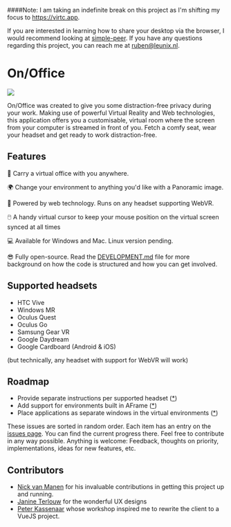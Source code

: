 ####Note: I am taking an indefinite break on this project as I'm shifting my focus to https://virtc.app.

If you are interested in learning how to share your desktop via the browser, I would recommend looking at [simple-peer](https://github.com/feross/simple-peer). If you have any questions regarding this project, you can reach me at [ruben@leunix.nl](mailto:ruben@leunix.nl).

# On/Office

![](https://onoffice.app/assets/image/github.gif)

On/Office was created to give you some distraction-free privacy during your work. Making use of powerful Virtual Reality and Web technologies, this application offers you a customisable, virtual room where the screen from your computer is streamed in front of you. Fetch a comfy seat, wear your headset and get ready to work distraction-free.

## Features

🏢 Carry a virtual office with you anywhere.

🌍 Change your environment to anything you'd like with a Panoramic image.

🔗 Powered by web technology. Runs on any headset supporting WebVR.

🖱️ A handy virtual cursor to keep your mouse position on the virtual screen synced at all times

💻 Available for Windows and Mac. Linux version pending.

😎 Fully open-source. Read the [DEVELOPMENT.md](./DEVELOPMENT.md) file for more background on how the code is structured and how you can get involved.

## Supported headsets

* HTC Vive
* Windows MR
* Oculus Quest
* Oculus Go
* Samsung Gear VR
* Google Daydream
* Google Cardboard (Android & iOS)

(but technically, any headset with support for WebVR will work)

## Roadmap

* Provide separate instructions per supported headset ([*](https://github.com/rvdleun/onoffice/issues/2))
* Add support for environments built in AFrame ([*](https://github.com/rvdleun/onoffice/issues/6))
* Place applications as separate windows in the virtual environments ([*](https://github.com/rvdleun/onoffice/issues/13))

These issues are sorted in random order. Each item has an entry on the [issues page](https://github.com/rvdleun/onoffice/issues). You can find the current progress there. Feel free to contribute in any way possible. Anything is welcome: Feedback, thoughts on priority, implementations, ideas for new features, etc.

## Contributors

- [Nick van Manen](https://www.linkedin.com/in/nvanmanen/) for his invaluable contributions in getting this project up and running.
- [Janine Terlouw](http://janineterlouw.nl) for the wonderful UX designs
- [Peter Kassenaar](https://www.kassenaar.com/) whose workshop inspired me to rewrite the client to a VueJS project.
